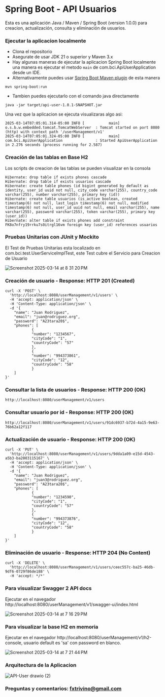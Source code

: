 # Spring Boot - API Usuarios

Esta es una aplicación Java / Maven / Spring Boot (version 1.0.0) para creacion, actualización, consulta y eliminación de usuarios.

### Ejecutar la aplicacion localmente

* Clona el repositorio
* Asegurate de usar JDK 21 o superior y Maven 3.x
* Hay algunas maneras de ejecutar la aplicacion Spring Boot localmente una manera es ejecutar el metodo `main` de com.bci.ApiUserApplication desde un IDE.
* Alternativamente puedes usar [Spring Boot Maven plugin](https://docs.spring.io/spring-boot/docs/current/reference/html/build-tool-plugins-maven-plugin.html) de esta manera

```
mvn spring-boot:run
```

* Tambien puedes ejecutarlo con el comando java directamente
```
java -jar target/api-user-1.0.1-SNAPSHOT.jar
```

Una vez que la aplicacion se ejecuta visualizaras algo asi:

```
2025-03-14T07:05:01.314-05:00 INFO [           main] o.s.b.w.embedded.tomcat.TomcatWebServer  : Tomcat started on port 8080 (http) with context path '/userManagement/v1'
2025-03-14T07:05:01.324-05:00 INFO [           main] com.bci.ApiUserApplication               : Started ApiUserApplication in 2.276 seconds (process running for 2.587)
```

### Creación de las tablas en Base H2

Los scripts de creacion de las tablas se pueden visualizar en la consola

```
Hibernate: drop table if exists phones cascade 
Hibernate: drop table if exists usuarios cascade 
Hibernate: create table phones (id bigint generated by default as identity, user_id uuid not null, city_code varchar(255), country_code varchar(255), number varchar(255), primary key (id))
Hibernate: create table usuarios (is_active boolean, created timestamp(6) not null, last_login timestamp(6) not null, modified timestamp(6) not null, user_id uuid not null, email varchar(255), name varchar(255), password varchar(255), token varchar(255), primary key (user_id))
Hibernate: alter table if exists phones add constraint FK8o7nfry19rrku7s0itrgl16vm foreign key (user_id) references usuarios
```

### Pruebas Unitarias con JUnit y Mockito

El Test de Pruebas Unitarias esta localizado en com.bci.test.UserServiceImplTest, este Test cubre el Servicio para Creacion de Usuario

![Screenshot 2025-03-14 at 8 31 20 PM](https://github.com/user-attachments/assets/6883ee39-5abf-4c96-972c-87d4d2eb95d3)


### Creación de usuario - Response: HTTP 201 (Created)

```
curl -X 'POST' \
  'http://localhost:8080/userManagement/v1/users' \
  -H 'accept: application/json' \
  -H 'Content-Type: application/json' \
  -d '{
    "name": "Juan Rodriguez",
    "email": "juan@rodriguez.org",
    "password": "A23tara20$",
    "phones": [
            {
            "number": "1234567",
            "cityCode": "1",
            "countryCode": "57"
            },
            {
            "number": "994373861",
            "cityCode": "12",
            "countryCode": "58"
            }
    ]
}'
```

### Consultar la lista de usuarios - Response: HTTP 200 (OK)

```
http://localhost:8080/userManagement/v1/users
```

### Consultar usuario por id - Response: HTTP 200 (OK)

```
http://localhost:8080/userManagement/v1/users/91dc6937-b72d-4a15-9e63-76b62a12f117
```

### Actualización de usuario - Response: HTTP 200 (OK)

```
curl -X 'PUT' \
  'http://localhost:8080/userManagement/v1/users/9dda1a09-e15d-4543-a5b3-ba2003115167' \
  -H 'accept: application/json' \
  -H 'Content-Type: application/json' \
  -d '{
    "name": "Juan Rodriguez",
    "email": "juan3@rodriguez.org",
    "password": "A23tara20$",
    "phones": [
            {
            "number": "1234590",
            "cityCode": "1",
            "countryCode": "57"
            },
            {
            "number": "994373876",
            "cityCode": "12",
            "countryCode": "58"
            }
    ]
}'
```

### Eliminación de usuario - Response: HTTP 204 (No Content)

```
curl -X 'DELETE' \
  'http://localhost:8080/userManagement/v1/users/ceec557c-ba25-46db-9df6-0729f86de188' \
  -H 'accept: */*'
```

### Para visualizar Swagger 2 API docs

Ejecutar en el navegador http://localhost:8080/userManagement/v1/swagger-ui/index.html

![Screenshot 2025-03-14 at 7 16 29 PM](https://github.com/user-attachments/assets/a79bb825-1c62-48e4-b274-f0d2184c3d37)


### Para visualizar la base H2 en memoria

Ejecutar en el navegador http://localhost:8080/userManagement/v1/h2-console, usuario default es 'sa' con password en blanco.

![Screenshot 2025-03-14 at 7 21 44 PM](https://github.com/user-attachments/assets/161a0089-e800-4ecd-b394-bd023b0daa97)


### Arquitectura de la Aplicacion

![API-User drawio (2)](https://github.com/user-attachments/assets/b742341b-8c56-4fb1-b4a6-a97aff48049b)


### Preguntas y comentarios: fxtrivino@gmail.com
